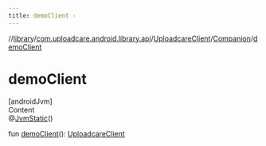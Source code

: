 ```yaml
---
title: demoClient -
---
```

//[library](../../../index.md)/[com.uploadcare.android.library.api](../../index.md)/[UploadcareClient](../index.md)/[Companion](index.md)/[demoClient](demo-client.md)



# demoClient  
[androidJvm]  
Content  
@[JvmStatic](https://kotlinlang.org/api/latest/jvm/stdlib/kotlin.jvm/-jvm-static/index.html)()  
  
fun [demoClient](demo-client.md)(): [UploadcareClient](../index.md)  



